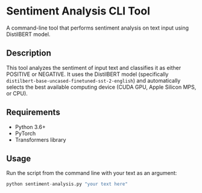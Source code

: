 # Sentiment Analysis CLI Tool

A command-line tool that performs sentiment analysis on text input using DistilBERT model.

## Description

This tool analyzes the sentiment of input text and classifies it as either POSITIVE or NEGATIVE. It uses the DistilBERT model (specifically `distilbert-base-uncased-finetuned-sst-2-english`) and automatically selects the best available computing device (CUDA GPU, Apple Silicon MPS, or CPU).

## Requirements

- Python 3.6+
- PyTorch
- Transformers library

## Usage

Run the script from the command line with your text as an argument:

```py
python sentiment-analysis.py "your text here"
```

